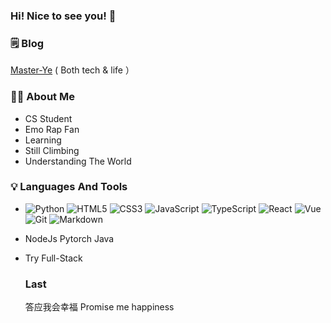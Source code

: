 ### Hi! Nice to see you!  👋
### 🗒 Blog

 [Master-Ye](https://blog.master-ye.top/) ( Both tech & life ）
### 👨‍🎓 About Me

- CS Student
- Emo Rap Fan
- Learning
- Still Climbing
- Understanding The World
### 💡 Languages And Tools

- ![Python](https://img.shields.io/badge/-Python-333333?style=flat&logo=python)
  ![HTML5](https://img.shields.io/badge/-HTML5-333333?style=flat&logo=html5)
  ![CSS3](https://img.shields.io/badge/-CSS3-333333?style=flat&logo=css3)
  ![JavaScript](https://img.shields.io/badge/-JavaScript-333333?style=flat&logo=javascript)
  ![TypeScript](https://img.shields.io/badge/-TypeScript-333333?style=flat&logo=typescript)
  ![React](https://img.shields.io/badge/-React-333333?style=flat&logo=react)
  ![Vue](https://img.shields.io/badge/-Vue-333333?style=flat&logo=vuedotjs) ![Git](https://img.shields.io/badge/-Git-333333?style=flat&logo=git)
  ![Markdown](https://img.shields.io/badge/-Markdown-333333?style=flat&logo=markdown)
- NodeJs Pytorch Java
- Try Full-Stack

  ### Last
  答应我会幸福
  Promise me happiness

